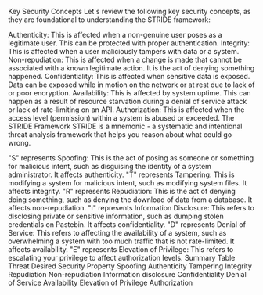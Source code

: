 Key Security Concepts
Let's review the following key security concepts, as they are foundational to understanding the STRIDE framework:

Authenticity: This is affected when a non-genuine user poses as a legitimate user. This can be protected with proper authentication.
Integrity: This is affected when a user maliciously tampers with data or a system.
Non-repudiation: This is affected when a change is made that cannot be associated with a known legitimate action. It is the act of denying something happened.
Confidentiality: This is affected when sensitive data is exposed. Data can be exposed while in motion on the network or at rest due to lack of or poor encryption.
Availability: This is affected by system uptime. This can happen as a result of resource starvation during a denial of service attack or lack of rate-limiting on an API.
Authorization: This is affected when the access level (permission) within a system is abused or exceeded.
The STRIDE Framework
STRIDE is a mnemonic - a systematic and intentional threat analysis framework that helps you reason about what could go wrong.

"S" represents Spoofing: This is the act of posing as someone or something for malicious intent, such as disguising the identity of a system administrator. It affects authenticity.
"T" represents Tampering: This is modifying a system for malicious intent, such as modifying system files. It affects integrity.
"R" represents Repudiation: This is the act of denying doing something, such as denying the download of data from a database. It affects non-repudiation.
"I" represents Information Disclosure: This refers to disclosing private or sensitive information, such as dumping stolen credentials on Pastebin. It affects confidentiality.
"D" represents Denial of Service: This refers to affecting the availability of a system, such as overwhelming a system with too much traffic that is not rate-limited. It affects availability.
"E" represents Elevation of Privilege: This refers to escalating your privilege to affect authorization levels.
Summary Table
Threat	Desired Security Property
Spoofing	Authenticity
Tampering	Integrity
Repudiation	Non-repudiation
Information disclosure	Confidentiality
Denial of Service	Availability
Elevation of Privilege	Authorization
